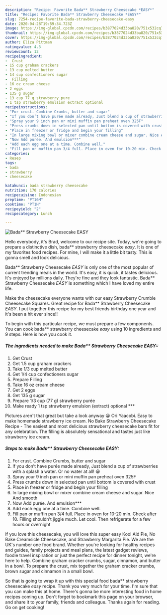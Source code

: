 ```yaml
---
description: "Recipe: Favorite Bada** Strawberry Cheesecake *EASY*"
title: "Recipe: Favorite Bada** Strawberry Cheesecake *EASY*"
slug: 7254-recipe-favorite-bada-strawberry-cheesecake-easy
date: 2020-04-28T19:59:34.723Z
image: https://img-global.cpcdn.com/recipes/b3877024d33ba820/751x532cq70/bada-strawberry-cheesecake-easy-recipe-main-photo.jpg
thumbnail: https://img-global.cpcdn.com/recipes/b3877024d33ba820/751x532cq70/bada-strawberry-cheesecake-easy-recipe-main-photo.jpg
cover: https://img-global.cpcdn.com/recipes/b3877024d33ba820/751x532cq70/bada-strawberry-cheesecake-easy-recipe-main-photo.jpg
author: Eliza Pittman
ratingvalue: 4.3
reviewcount: 12
recipeingredient:
-  Crust
- 15 cup graham crackers
- 13 cup melted butter
- 14 cup confectioners sugar
-  Filling
- 16 oz cream cheese
- 2 eggs
- 135 g sugar
- 13 cup 77 g strawberry pure
- 1 tsp strawberry emulsion extract optional 
recipeinstructions:
- "For crust. Combine Crumbs, butter and sugar"
- "If you don’t have purée made already, Just blend a cup of strawberries with a splash a water. Or no water at all! 😀"
- "Spray your 9 inch pan or mini muffin pan preheat oven 325F"
- "Press crumbs down in selected pan until bottom is covered with crust"
- "Place in freezer or fridge and begin your filling"
- "In large mixing bowl or mixer combine cream cheese and sugar. Nice And smooth"
- "Now Add purée. And emulsion***"
- "Add each egg one at a time. Combine well."
- "Fill pan or muffin pan 3/4 full. Place in oven for 10-20 min. Check after 10. Filling shouldn’t jiggle much. Let cool. Then refrigerate for a few hours or overnight"
categories:
- Resep
tags:
- bada
- strawberry
- cheesecake

katakunci: bada strawberry cheesecake
nutrition: 170 calories
recipecuisine: Indonesian
preptime: "PT16M"
cooktime: "PT1H"
recipeyield: "2"
recipecategory: Lunch

---
```



![Bada** Strawberry Cheesecake *EASY*](https://img-global.cpcdn.com/recipes/b3877024d33ba820/751x532cq70/bada-strawberry-cheesecake-easy-recipe-main-photo.jpg)

Hello everybody, it's Brad, welcome to our recipe site. Today, we're going to prepare a distinctive dish, bada** strawberry cheesecake *easy*. It is one of my favorites food recipes. For mine, I will make it a little bit tasty. This is gonna smell and look delicious.

Bada** Strawberry Cheesecake *EASY* is only one of the most popular of current trending meals in the world. It's easy, it is quick, it tastes delicious. It's enjoyed by millions daily. They're fine and they look fantastic. Bada** Strawberry Cheesecake *EASY* is something which I have loved my entire life.

Make the cheesecake everyone wants with our easy Strawberry Crumble Cheesecake Squares. Great recipe for Bada** Strawberry Cheesecake *EASY*. I put together this recipe for my best friends birthday one year and it&#39;s been a hit ever since!!


To begin with this particular recipe, we must prepare a few components. You can cook bada** strawberry cheesecake *easy* using 10 ingredients and 9 steps. Here is how you cook it.

##### The ingredients needed to make Bada** Strawberry Cheesecake *EASY*::

1. Get  Crust
1. Get 1.5 cup graham crackers
1. Take 1/3 cup melted butter
1. Get 1/4 cup confectioners sugar
1. Prepare  Filling
1. Take 16 oz cream cheese
1. Get 2 eggs
1. Get 135 g sugar
1. Prepare 1/3 cup (77 g) strawberry purée
1. Make ready 1 tsp strawberry emulsion (extract) optional ***


Pictures aren&#39;t that great but take a look anyway 😀 Ori Yaacobi. Easy to make homemade strawberry ice cream. No Bake Strawberry Cheesecake Recipe - The easiest and most delicious strawberry cheesecake bars fit for any celebration. The filling is absolutely sensational and tastes just like strawberry ice cream. 

##### Steps to make Bada** Strawberry Cheesecake *EASY*:

1. For crust. Combine Crumbs, butter and sugar
1. If you don’t have purée made already, Just blend a cup of strawberries with a splash a water. Or no water at all! 😀
1. Spray your 9 inch pan or mini muffin pan preheat oven 325F
1. Press crumbs down in selected pan until bottom is covered with crust
1. Place in freezer or fridge and begin your filling
1. In large mixing bowl or mixer combine cream cheese and sugar. Nice And smooth
1. Now Add purée. And emulsion***
1. Add each egg one at a time. Combine well.
1. Fill pan or muffin pan 3/4 full. Place in oven for 10-20 min. Check after 10. Filling shouldn’t jiggle much. Let cool. Then refrigerate for a few hours or overnight


If you love this cheesecake, you will love this super easy Kool Aid Pie, No Bake Creamsicle Cheesecake, and Strawberry Margarita Pie. We are the UK&#39;s number one food brand. Whether you&#39;re looking for healthy recipes and guides, family projects and meal plans, the latest gadget reviews, foodie travel inspiration or just the perfect recipe for dinner tonight, we&#39;re here to help. Combine graham cracker crumbs, sugar, cinnamon, and butter in a bowl. To prepare the crust, mix together the graham cracker crumbs, brown sugar and cinnamon in a small bowl. 

So that is going to wrap it up with this special food bada** strawberry cheesecake *easy* recipe. Thank you very much for your time. I'm sure that you can make this at home. There's gonna be more interesting food in home recipes coming up. Don't forget to bookmark this page on your browser, and share it to your family, friends and colleague. Thanks again for reading. Go on get cooking!
